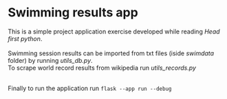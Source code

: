 # Swimming results app

This is a simple project application exercise developed while reading _Head first python_. <br> <br>
Swimming session results can be imported from txt files (iside _swimdata_ folder) by running *utils_db.py*. <br>
To scrape world record results from wikipedia run *utils_records.py* <br><br>

Finally to run the application run `flask --app run --debug`
